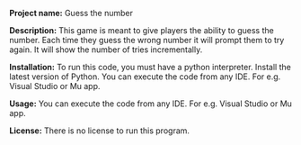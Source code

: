 **Project name:** Guess the number

**Description:** This game is meant to give players the ability to guess the number. Each time they guess the wrong number it will prompt them to try again. It will show the number of tries incrementally.

**Installation:** To run this code, you must have a python interpreter. Install the latest version of Python. You can execute the code from any IDE. For e.g. Visual Studio or Mu app.

**Usage:** You can execute the code from any IDE. For e.g. Visual Studio or Mu app.

**License:** There is no license to run this program.
